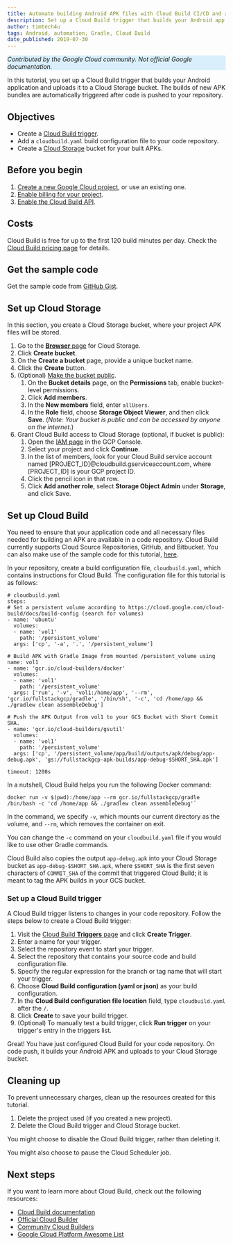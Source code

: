 ```yaml
---
title: Automate building Android APK files with Cloud Build CI/CD and a Gradle Docker image
description: Set up a Cloud Build trigger that builds your Android app and uploads it to a Cloud Storage bucket.
author: timtech4u
tags: Android, automation, Gradle, Cloud Build
date_published: 2019-07-30
---
```


<p style="background-color:#D9EFFC;"><i>Contributed by the Google Cloud community. Not official Google documentation.</i></p>

In this tutorial, you set up a Cloud Build trigger that builds your Android application and uploads it to a Cloud Storage
bucket. The builds of new APK bundles are automatically triggered after code is pushed to your repository.

## Objectives

- Create a [Cloud Build trigger](https://cloud.google.com/cloud-build).
- Add a `cloudbuild.yaml` build configuration file to your code repository.
- Create a [Cloud Storage](https://cloud.google.com/storage/) bucket for your built APKs.

## Before you begin

1.  [Create a new Google Cloud project](https://console.cloud.google.com/project), or use an existing one.
2.  [Enable billing for your project](https://support.google.com/cloud/answer/6293499#enable-billing).
3.  [Enable the Cloud Build API](https://console.cloud.google.com/cloud-build/builds).

## Costs

Cloud Build is free for up to the first 120 build minutes per day. Check the
[Cloud Build pricing page](https://cloud.google.com/pricing/) for details.

## Get the sample code

Get the sample code from [GitHub Gist](https://github.com/Timtech4u/gcb-android-tutorial).

## Set up Cloud Storage

In this section, you create a Cloud Storage bucket, where your project APK files will be stored.

1.  Go to the [**Browser** page](https://console.cloud.google.com/storage/browser) for Cloud Storage.
1.  Click **Create bucket**.
1.  On the **Create a bucket** page, provide a unique bucket name.
1.  Click the **Create** button.
1.  (Optional) [Make the bucket public](https://cloud.google.com/storage/docs/access-control/making-data-public#buckets).
    1. On the **Bucket details** page, on the **Permissions** tab, enable bucket-level permissions.
    1. Click **Add members**.
    1. In the **New members** field, enter `allUsers`.
    1. In the **Role** field, choose **Storage Object Viewer**, and then click **Save**.
       (*Note: Your bucket is public and can be accessed by anyone on the internet.*)
1.  Grant Cloud Build access to Cloud Storage (optional, if bucket is public):
    1. Open the [IAM page](https://console.cloud.google.com/project/_/iam-admin/iam?_ga=2.2968627.-2014380672.1551979429)
       in the GCP Console.
    1. Select your project and click **Continue**.
    1. In the list of members, look for your Cloud Build service account named
       [PROJECT_ID]@cloudbuild.gserviceaccount.com, where [PROJECT_ID] is your GCP project ID.
    1. Click the pencil icon in that row.
    1. Click **Add another role**, select **Storage Object Admin** under **Storage**, and click Save.


## Set up Cloud Build

You need to ensure that your application code and all necessary files needed for building an APK are available in a code 
repository. Cloud Build currently supports Cloud Source Repositories, GitHub, and Bitbucket. You can also make use of the 
sample code for this tutorial, [here](https://github.com/Timtech4u/gcb-android-tutorial).

In your repository, create a build configuration file, `cloudbuild.yaml`, which contains instructions for Cloud Build. The 
configuration file for this tutorial is as follows:

    # cloudbuild.yaml
    steps:
    # Set a persistent volume according to https://cloud.google.com/cloud-build/docs/build-config (search for volumes)
    - name: 'ubuntu'
      volumes:
      - name: 'vol1'
        path: '/persistent_volume'
      args: ['cp', '-a', '.', '/persistent_volume']

    # Build APK with Gradle Image from mounted /persistent_volume using name: vol1
    - name: 'gcr.io/cloud-builders/docker'
      volumes:
      - name: 'vol1'
        path: '/persistent_volume'
      args: ['run', '-v', 'vol1:/home/app', '--rm', 'gcr.io/fullstackgcp/gradle', '/bin/sh', '-c', 'cd /home/app && ./gradlew clean assembleDebug']

    # Push the APK Output from vol1 to your GCS Bucket with Short Commit SHA.
    - name: 'gcr.io/cloud-builders/gsutil'
      volumes:
      - name: 'vol1'
        path: '/persistent_volume'
      args: ['cp', '/persistent_volume/app/build/outputs/apk/debug/app-debug.apk', 'gs://fullstackgcp-apk-builds/app-debug-$SHORT_SHA.apk']

    timeout: 1200s
    
In a nutshell, Cloud Build helps you run the following Docker command:

    docker run -v $(pwd):/home/app --rm gcr.io/fullstackgcp/gradle /bin/bash -c 'cd /home/app && ./gradlew clean assembleDebug'`
   
In the command, we specify `-v`, which mounts our current directory as the volume, and `--rm`, which removes the container 
on exit.
   
You can change the  `-c` command on your `cloudbuild.yaml` file if you would like to use other Gradle commands.
   
Cloud Build also copies the output `app-debug.apk` into your Cloud Storage bucket as `app-debug-$SHORT_SHA.apk`, where
`$SHORT_SHA` is the first seven characters of `COMMIT_SHA` of the commit that triggered Cloud Build; it is meant to tag the
APK builds in your GCS bucket.

### Set up a Cloud Build trigger

A Cloud Build trigger listens to changes in your code repository. Follow the steps below to create a Cloud Build trigger:

1.  Visit the [Cloud Build **Triggers** page](https://console.cloud.google.com/cloud-build/triggers) and
    click **Create Trigger**.
1.  Enter a name for your trigger.
1.  Select the repository event to start your trigger.
1.  Select the repository that contains your source code and build
    configuration file.
1.  Specify the regular expression for the branch or tag name that will start your
    trigger.
1.  Choose **Cloud Build configuration (yaml or json)** as your build
    configuration.
1. In the **Cloud Build configuration file location** field, type `cloudbuild.yaml` after the `/`.
1.  Click **Create** to save your build trigger.
1.  (Optional) To manually test a build trigger, click **Run trigger** on your trigger's entry in the triggers list.

Great! You have just configured Cloud Build for your code repository. On code push, it builds your Android APK and uploads
to your Cloud Storage bucket. 

## Cleaning up

To prevent unnecessary charges, clean up the resources created for this tutorial.

1.  Delete the project used (if you created a new project).
2.  Delete the Cloud Build trigger and Cloud Storage bucket.

You might choose to disable the Cloud Build trigger, rather than deleting it.

You might also choose to pause the Cloud Scheduler job.

## Next steps

If you want to learn more about Cloud Build, check out the following resources:

-  [Cloud Build documentation](https://cloud.google.com/cloud-build/docs/) 
-  [Official Cloud Builder](https://github.com/GoogleCloudPlatform/cloud-builders)
-  [Community Cloud Builders](https://github.com/GoogleCloudPlatform/cloud-builders-community)
-  [Google Cloud Platform Awesome List](https://github.com/GoogleCloudPlatform/awesome-google-cloud)
